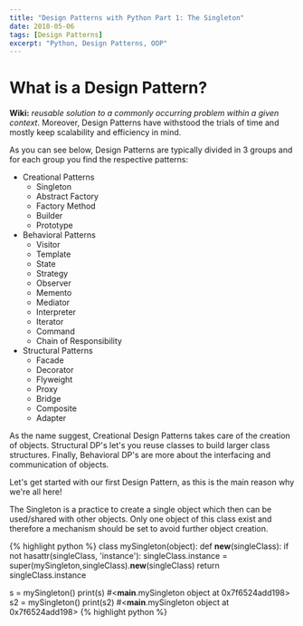 ```yaml
---
title: "Design Patterns with Python Part 1: The Singleton"
date: 2018-05-06
tags: [Design Patterns]
excerpt: "Python, Design Patterns, OOP"
---
```


# What is a Design Pattern?
**Wiki:** *reusable solution to a commonly occurring problem within a given context*. Moreover, Design Patterns have withstood the trials of time and mostly keep scalability and efficiency in mind.

As you can see below, Design Patterns are typically divided in 3 groups and for each group you find the respective patterns:

* Creational Patterns
  * Singleton
  * Abstract Factory
  * Factory Method
  * Builder
  * Prototype
* Behavioral Patterns
  * Visitor
  * Template
  * State
  * Strategy
  * Observer
  * Memento
  * Mediator
  * Interpreter
  * Iterator
  * Command
  * Chain of Responsibility
* Structural Patterns
  * Facade
  * Decorator
  * Flyweight
  * Proxy
  * Bridge
  * Composite
  * Adapter

As the name suggest, Creational Design Patterns takes care of the creation of objects. Structural DP's let's you reuse classes to build larger class structures. Finally, Behavioral DP's are more about the interfacing and communication of objects.

Let's get started with our first Design Pattern, as this is the main reason why we're all here!

The Singleton is a practice to create a single object which then can be used/shared with other objects. Only one object of this class exist and therefore a mechanism should be set to avoid further object creation.

{% highlight python %}
class mySingleton(object):
    def __new__(singleClass):
        if not hasattr(singleClass, 'instance'):
            singleClass.instance = super(mySingleton,singleClass).__new__(singleClass)
        return singleClass.instance

s = mySingleton()
print(s) #<__main__.mySingleton object at 0x7f6524add198>
s2 = mySingleton()
print(s2) #<__main__.mySingleton object at 0x7f6524add198>
{% highlight python %}
